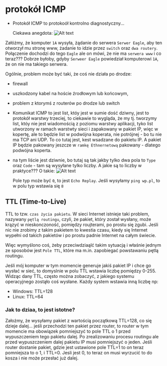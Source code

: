 # protokół ICMP
* Protokół ICMP to protokoół kontrolno diagnostyczny...

  Ciekawa anegdota:
![Alt text](https://i.ibb.co/NFk0hWb/icmp.png "ICMP")

Załóżmy, że komputer `1A` wysyła, żądanie do serwera `Serwer Eagle`, aby ten otworzył mu stronę www, żadanie to idzie przez `switch` oraz `dwa routery`.
Połączenie dochodzi do tego `Eagle` ale on mówi, że nie ma `serwera www` i co teraz???
Dobrze byłoby, gdyby `Serweer Eagle` powiedział komputerowi `1A`, że on nie ma takiego serwera.

Ogólnie, problem może być taki, że coś nie działa po drodze:
* firewall
* uszkodzony kabel na hoście źrodłowym lub końcowym,
* problem z ktorymś z routerów po drodze lub switch

* Komunikat ICMP to jest list, któy jest w sumie dość dziwny, jest to protokół warstwy trzeciej, to ciekawie to wygląda, że my tj. tworzymy list, któy nie jest wiadomością z poziomu warstwy aplikacji, tyko list utworzony w ramach warstwty sieci i  zapakowany w pakiet IP, więc w kopertę, ale to będzie list w podwójna koperata, nie potrójnej - bo tu nie ma TCP ani UDP.
To co tutaj jest, kest wsadzane do pakietu IP. A pakiet IP będzie pakowany jeszcze w `ramkę Ethnernetową` pakowany - dlatego podwójna koperta.
* na tym liście jest dziwnie, bo tutaj są tak jakby tylko dwa pola to  `Type` oraz `Code` - tam są wysyłane tylko liczby. A jakie są to liczby w praktyce??? O takie:
  ![Alt text](https://i.ibb.co/brnjLxX/icmp2.png "ICMP")

  Pole typ może być `0`, to jest `Echo Replay`.
  Jeśli wysyłamy `ping wp.pl`, to w polu typ wstawia się `8`

## TTL (Time-to-Live)
TTL to tzw. `czas życia pakietu`.
W sieci Internet istnieje taki problem, nazywany `pętlą routingu`, czyli, że pakiet, który został wysłany, może krązyć w nieskonczoność, pomiędzy roujterami, po prostu się zgubi.
Jeśli nic nie zrobimy z takim pakietem to kwestia czasu, kiedy się Internet wypełni od takich pakietów i po prostu padnie Internet na całym świecie.

Więc wymyślono coś, żeby przeciwdziaąlć takim sytuacją i właśnie jednym ze sposobów jest `Pole TTL`, które ma m.in. zapobiegać powstawaniu pętlą routingu.

Jeśli mój komputer w tym momencie generuje jakiś pakiet IP i chce go wysłać w sieć, to domyslnie w polu TTL wstawia liczbę pomiędzy  0-255.
Widząc dany TTL, często można zobaczyć, z jakiego systemu operacyjnego zostąło coś wysłane.
Każdy system wstawia inną liczbę np:
* Windows: TTL=128
* Linux: TTL=64

### Jak to dziaa, to jest istotne?
Założmy, że wysyłamy pakiet z wartością początkową TTL=128, co się dzieje dalej... jeśli przechodzi ten pakiet przez router, to router w tym momencie ma obowiązek pomniejszyć to pole TTL o 1 przed wypuszczeniem tego pakietu dalej.
Po zrealizowaniu procesu routingu ale przed wypuszczeniem dalej pakietu IP musi pomniejszyć o jeden. Jeśli router dostanie pakiet, gdzie jest ustawione pole TTL=1 to on teraz pomniejsza to o 1, i TTL=0. Jesli jest 0, to teraz on musi wyrzucić to do kosza i nie może przesłać już dalej.



  
